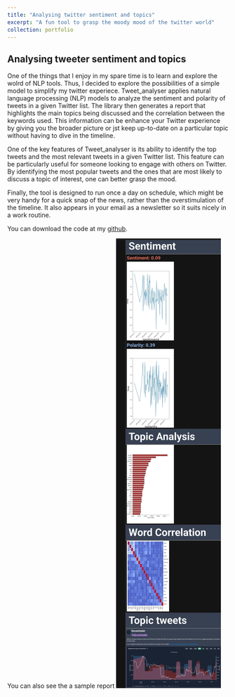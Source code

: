 ```yaml
---
title: "Analysing twitter sentiment and topics"
excerpt: "A fun tool to grasp the moody mood of the twitter world"
collection: portfolio
---
```


## Analysing tweeter sentiment and topics

One of the things that I enjoy in my spare time is to learn and explore the wolrd of NLP tools. Thus, I decided to explore the possibilities of a simple model to simplify my twitter experiece. Tweet_analyser applies natural language processing (NLP) models to analyze the sentiment and polarity of tweets in a given Twitter list. The library then generates a report that highlights the main topics being discussed and the correlation between the keywords used. This information can be enhance your Twitter experience by giving you the broader picture or jst keep up-to-date on a particular topic without having to dive in the timeline.

One of the key features of Tweet_analyser is its ability to identify the top tweets and the most relevant tweets in a given Twitter list. This feature can be particularly useful for someone looking to engage with others on Twitter. By identifying the most popular tweets and the ones that are most likely to discuss a topic of interest, one can better grasp the mood.

Finally, the tool is designed to run once a day on schedule, which might be very handy for a quick snap of the news, rather than the overstimulation of the timeline. It also appears in your email as a newsletter so it suits nicely in a work routine.

You can download the code at my [github](https://github.com/phisanti/tw_feeds).

You can also see the a sample report ![here](https://github.com/phisanti/tw_feeds/blob/master/app/test/example.jpg?raw=true)


